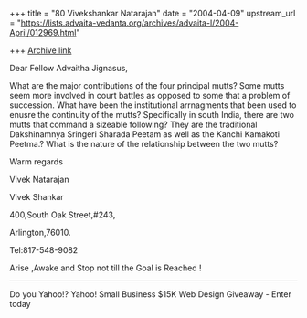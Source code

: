 +++
title = "80 Vivekshankar Natarajan"
date = "2004-04-09"
upstream_url = "https://lists.advaita-vedanta.org/archives/advaita-l/2004-April/012969.html"

+++
[Archive link](https://lists.advaita-vedanta.org/archives/advaita-l/2004-April/012969.html)


Dear Fellow Advaitha Jignasus,

   What are the major contributions of the four principal mutts? Some mutts seem more involved in court battles as opposed to some that a problem of succession. 
   What have been the institutional arrnagments that been used to enusre the continuity of the mutts?
   Specifically in south India, there are two mutts that command a sizeable following? They are the traditional Dakshinamnya Sringeri Sharada Peetam as well as the Kanchi Kamakoti Peetma.? What is the nature of the relationship between the two mutts?

Warm regards



Vivek Natarajan







Vivek Shankar 

 400,South Oak Street,#243,

Arlington,76010.

Tel:817-548-9082

Arise ,Awake and Stop not till the Goal is Reached !





---------------------------------
Do you Yahoo!?
Yahoo! Small Business $15K Web Design Giveaway - Enter today

